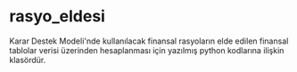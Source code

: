 # rasyo_eldesi
Karar Destek Modeli'nde kullanılacak finansal rasyoların elde edilen finansal tablolar verisi üzerinden hesaplanması için yazılmış python kodlarına ilişkin klasördür. 
